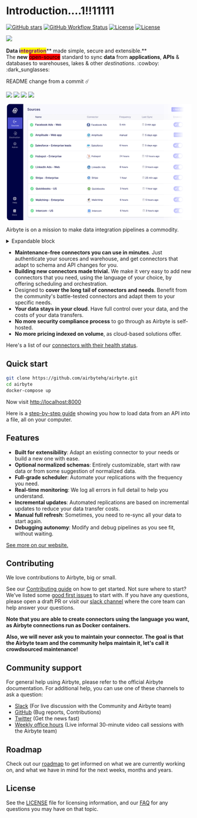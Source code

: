 # Introduction....1!!11111

[![GitHub stars](https://img.shields.io/github/stars/airbytehq/airbyte?style=social\&label=Star\&maxAge=2592000)](https://github.com/airbytehq/airbyte/stargazers/) [![GitHub Workflow Status](https://img.shields.io/github/workflow/status/airbytehq/airbyte/Airbyte%20CI)](https://github.com/airbytehq/airbyte/actions/workflows/gradle.yml) [![License](https://img.shields.io/static/v1?label=license\&message=MIT\&color=brightgreen)](https://github.com/airbytehq/airbyte/tree/a9b1c6c0420550ad5069aca66c295223e0d05e27/LICENSE/README.md) [![License](https://img.shields.io/static/v1?label=license\&message=ELv2\&color=brightgreen)](https://github.com/airbytehq/airbyte/tree/a9b1c6c0420550ad5069aca66c295223e0d05e27/LICENSE/README.md)

![](.gitbook/assets/airbyte\_new\_logo.svg)

**Data i**<mark style="color:purple;">**ntegration**</mark>\*\* made simple, secure and extensible.\*\*\
The **new** <mark style="background-color:red;">open-source</mark> standard to sync **data** from **applications**, **APIs** & databases to warehouses, lakes & other _destinations_. :cowboy: :dark\_sunglasses:&#x20;

README change from a commit ☄️

[![](.gitbook/assets/deploy\_locally.svg)](deploying-airbyte/local-deployment.md) [![](.gitbook/assets/deploy\_on\_aws.svg)](deploying-airbyte/on-aws-ec2.md) [![](.gitbook/assets/deploy\_on\_gcp.svg)](deploying-airbyte/on-gcp-compute-engine.md) [![](.gitbook/assets/deploy\_on\_k8s.svg)](deploying-airbyte/on-kubernetes.md)

![](.gitbook/assets/airbyte-ui-for-your-integration-pipelines.png)

Airbyte is on a mission to make data integration pipelines a commodity.

<details>

<summary>Expandable block</summary>



</details>

* **Maintenance-free connectors you can use in minutes**. Just authenticate your sources and warehouse, and get connectors that adapt to schema and API changes for you.
* **Building new connectors made trivial.** We make it very easy to add new connectors that you need, using the language of your choice, by offering scheduling and orchestration.
* Designed to **cover the long tail of connectors and needs**. Benefit from the community's battle-tested connectors and adapt them to your specific needs.
* **Your data stays in your cloud**. Have full control over your data, and the costs of your data transfers.
* **No more security compliance process** to go through as Airbyte is self-hosted.
* **No more pricing indexed on volume**, as cloud-based solutions offer.

Here's a list of our [connectors with their health status](integrations/).

## Quick start

```bash
git clone https://github.com/airbytehq/airbyte.git
cd airbyte
docker-compose up
```

Now visit [http://localhost:8000](http://localhost:8000)

Here is a [step-by-step guide](https://github.com/airbytehq/airbyte/tree/e378d40236b6a34e1c1cb481c8952735ec687d88/docs/quickstart/getting-started.md) showing you how to load data from an API into a file, all on your computer.

## Features

* **Built for extensibility**: Adapt an existing connector to your needs or build a new one with ease.
* **Optional normalized schemas**: Entirely customizable, start with raw data or from some suggestion of normalized data.
* **Full-grade scheduler**: Automate your replications with the frequency you need.
* **Real-time monitoring**: We log all errors in full detail to help you understand.
* **Incremental updates**: Automated replications are based on incremental updates to reduce your data transfer costs.
* **Manual full refresh**: Sometimes, you need to re-sync all your data to start again.
* **Debugging autonomy**: Modify and debug pipelines as you see fit, without waiting.

[See more on our website.](https://airbyte.io/features/)

## Contributing

We love contributions to Airbyte, big or small.

See our [Contributing guide](contributing-to-airbyte/) on how to get started. Not sure where to start? We’ve listed some [good first issues](https://github.com/airbytehq/airbyte/labels/good%20first%20issue) to start with. If you have any questions, please open a draft PR or visit our [slack channel](https://github.com/airbytehq/airbyte/tree/a9b1c6c0420550ad5069aca66c295223e0d05e27/slack.airbyte.io) where the core team can help answer your questions.

**Note that you are able to create connectors using the language you want, as Airbyte connections run as Docker containers.**

**Also, we will never ask you to maintain your connector. The goal is that the Airbyte team and the community helps maintain it, let's call it crowdsourced maintenance!**

## Community support

For general help using Airbyte, please refer to the official Airbyte documentation. For additional help, you can use one of these channels to ask a question:

* [Slack](https://slack.airbyte.io) (For live discussion with the Community and Airbyte team)
* [GitHub](https://github.com/airbytehq/airbyte) (Bug reports, Contributions)
* [Twitter](https://twitter.com/airbytehq) (Get the news fast)
* [Weekly office hours](https://airbyte.io/weekly-office-hours/) (Live informal 30-minute video call sessions with the Airbyte team)

## Roadmap

Check out our [roadmap](project-overview/roadmap.md) to get informed on what we are currently working on, and what we have in mind for the next weeks, months and years.

## License

See the [LICENSE](project-overview/licenses/) file for licensing information, and our [FAQ](project-overview/licenses/license-faq.md) for any questions you may have on that topic.
